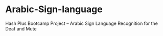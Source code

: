 # Arabic-Sign-language
Hash Plus Bootcamp Project – Arabic Sign Language Recognition for the Deaf and Mute
